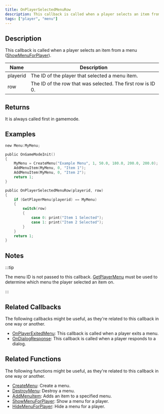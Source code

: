 ```yaml
---
title: OnPlayerSelectedMenuRow
description: This callback is called when a player selects an item from a menu (ShowMenuForPlayer).
tags: ["player", "menu"]
---
```


## Description

This callback is called when a player selects an item from a menu ([ShowMenuForPlayer](../functions/ShowMenuForPlayer)).

| Name     | Description                                                 |
| -------- | ----------------------------------------------------------- |
| playerid | The ID of the player that selected a menu item.             |
| row      | The ID of the row that was selected. The first row is ID 0. |

## Returns

It is always called first in gamemode.

## Examples

```c
new Menu:MyMenu;

public OnGameModeInit()
{
    MyMenu = CreateMenu("Example Menu", 1, 50.0, 180.0, 200.0, 200.0);
    AddMenuItem(MyMenu, 0, "Item 1");
    AddMenuItem(MyMenu, 0, "Item 2");
    return 1;
}

public OnPlayerSelectedMenuRow(playerid, row)
{
    if (GetPlayerMenu(playerid) == MyMenu)
    {
        switch(row)
        {
            case 0: print("Item 1 Selected");
            case 1: print("Item 2 Selected");
        }
    }
    return 1;
}
```

## Notes

:::tip

The menu ID is not passed to this callback. [GetPlayerMenu](../functions/GetPlayerMenu) must be used to determine which menu the player selected an item on.

:::

## Related Callbacks

The following callbacks might be useful, as they're related to this callback in one way or another. 

- [OnPlayerExitedMenu](OnPlayerExitedMenu): This callback is called when a player exits a menu. 
- [OnDialogResponse](OnDialogResponse): This callback is called when a player responds to a dialog. 

## Related Functions

The following functions might be useful, as they're related to this callback in one way or another. 

- [CreateMenu](../functions/CreateMenu): Create a menu.
- [DestroyMenu](../functions/DestroyMenu): Destroy a menu.
- [AddMenuItem](../functions/AddMenuItem): Adds an item to a specified menu.
- [ShowMenuForPlayer](../functions/ShowMenuForPlayer): Show a menu for a player.
- [HideMenuForPlayer](../functions/HideMenuForPlayer): Hide a menu for a player.
